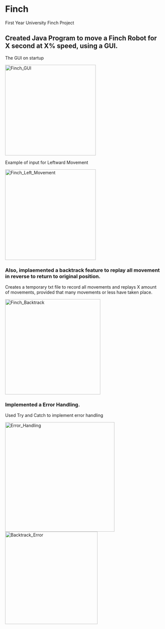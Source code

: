 # Finch
First Year University Finch Project

## Created Java Program to move a Finch Robot for X second at X% speed, using a GUI.

The GUI on startup

<img width="294" alt="Finch_GUI" src="https://user-images.githubusercontent.com/61838026/110105113-0d454f80-7db9-11eb-986a-6d08c1fa6e37.PNG">

Example of input for Leftward Movement

<img width="294" alt="Finch_Left_Movement" src="https://user-images.githubusercontent.com/61838026/110105306-47aeec80-7db9-11eb-9f8f-9c2dfa6e690b.PNG">

### Also, implaemented a backtrack feature to replay all movement in reverse to return to original position.

Creates a temporary txt file to record all movements and replays X amount of movements, provided that many movements or less have taken place.

<img width="309" alt="Finch_Backtrack" src="https://user-images.githubusercontent.com/61838026/110105464-77f68b00-7db9-11eb-80c9-cfe0135e440c.PNG">


### Implemented a Error Handling.

Used Try and Catch to implement error handling

<img width="355" alt="Error_Handling" src="https://user-images.githubusercontent.com/61838026/110105711-c86de880-7db9-11eb-99fb-2b9164e7ebf4.PNG">

<img width="300" alt="Backtrack_Error" src="https://user-images.githubusercontent.com/61838026/110105825-ec312e80-7db9-11eb-9b29-eece766d6157.PNG">
